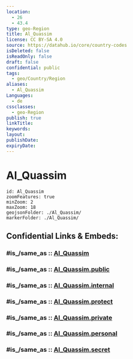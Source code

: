 ```yaml
---
location:
  - 26
  - 43.4
type: geo-Region
title: Al_Quassim
license: CC BY-SA 4.0
source: https://datahub.io/core/country-codes
isDeleted: false
isReadOnly: false
draft: false
confidential: public
tags:
  - geo/Country/Region
aliases:
  - Al_Quassim
Languages:
  - de
cssclasses:
  - geo-Region
publish: true
linkTitle:
keywords:
layout:
publishDate:
expiryDate:
---
```


# Al_Quassim

```leaflet
id: Al_Quassim
zoomFeatures: true 
minZoom: 2 
maxZoom: 18
geojsonFolder: ./Al_Quassim/
markerFolder: ./Al_Quassim/
```


## Confidential Links & Embeds: 

### #is_/same_as :: [Al_Quassim](/_Standards/Earth/Continent/Asia/Asia~West/Saudi_Arabia/Regions~Saudi_Arabia/Al_Quassim.md) 

### #is_/same_as :: [Al_Quassim.public](/_public/Earth/Continent/Asia/Asia~West/Saudi_Arabia/Regions~Saudi_Arabia/Al_Quassim.public.md) 

### #is_/same_as :: [Al_Quassim.internal](/_internal/Earth/Continent/Asia/Asia~West/Saudi_Arabia/Regions~Saudi_Arabia/Al_Quassim.internal.md) 

### #is_/same_as :: [Al_Quassim.protect](/_protect/Earth/Continent/Asia/Asia~West/Saudi_Arabia/Regions~Saudi_Arabia/Al_Quassim.protect.md) 

### #is_/same_as :: [Al_Quassim.private](/_private/Earth/Continent/Asia/Asia~West/Saudi_Arabia/Regions~Saudi_Arabia/Al_Quassim.private.md) 

### #is_/same_as :: [Al_Quassim.personal](/_personal/Earth/Continent/Asia/Asia~West/Saudi_Arabia/Regions~Saudi_Arabia/Al_Quassim.personal.md) 

### #is_/same_as :: [Al_Quassim.secret](/_secret/Earth/Continent/Asia/Asia~West/Saudi_Arabia/Regions~Saudi_Arabia/Al_Quassim.secret.md)

